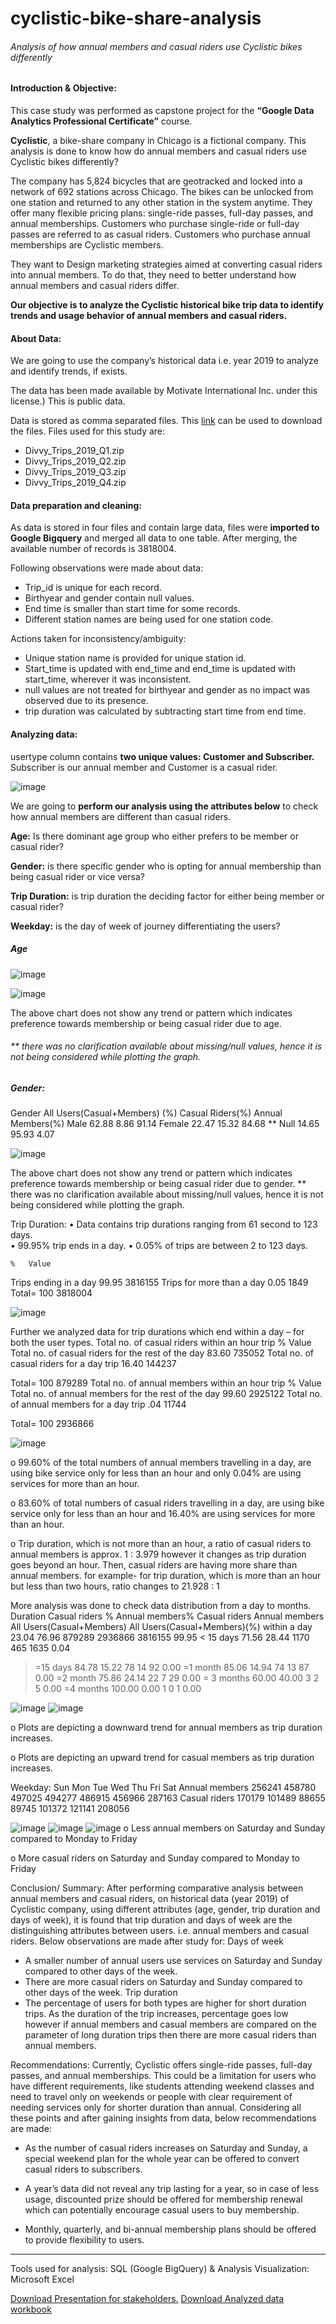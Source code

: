 # cyclistic-bike-share-analysis
###### Analysis of how annual members and casual riders use Cyclistic bikes differently

#### Introduction & Objective:
This case study was performed as capstone project for the <b>“Google Data Analytics Professional Certificate”</b> course. <br>

**Cyclistic**, a bike-share company in Chicago is a fictional company. This analysis is done to know how do annual members and casual riders use Cyclistic bikes differently?

The company has 5,824 bicycles that are geotracked and locked into a network of 692 stations across Chicago. The bikes can be unlocked from one station and returned to any other station in the system anytime. They offer many flexible pricing plans: single-ride passes, full-day passes, and annual memberships. Customers who purchase single-ride or full-day passes are referred to as casual riders. Customers who purchase annual memberships are Cyclistic members.


 They want to Design marketing strategies aimed at converting casual riders into annual members. To do that, they need to better understand how annual members and casual riders differ.
 
 
 **Our objective is to analyze the Cyclistic historical bike trip data to identify trends and usage behavior of annual members and casual riders.**

#### About Data:
We are going to use the company’s historical data i.e. year 2019 to analyze and identify trends, if exists.


The data has been made available by Motivate International Inc. under this license.) This is public data.

Data is stored as comma separated files. This <a href='https://divvy-tripdata.s3.amazonaws.com/index.html'>link</a> can be used to download the files. Files used for this study are:

 - Divvy_Trips_2019_Q1.zip <br>
 - Divvy_Trips_2019_Q2.zip<br>
 - Divvy_Trips_2019_Q3.zip <br>
 - Divvy_Trips_2019_Q4.zip 

#### Data preparation and cleaning:
As data is stored in four files and contain large data, files were <b>imported to Google Bigquery</b> and merged all data to one table. After merging, the available number of records is 3818004.


Following observations were made about data:<br>
-	Trip_id is unique for each record.<br>
-	Birthyear and gender contain null values.<br>
-	End time is smaller than start time for some records.<br>
-	Different station names are being used for one station code.<br>

Actions taken for inconsistency/ambiguity:<br>
-	Unique station name is provided for unique station id.<br>
-	Start_time is updated with end_time and end_time is updated with start_time, wherever it was inconsistent. <br>
-  	null values are not treated for birthyear and gender as no impact was observed due to its presence.<br>
-	trip duration was calculated by subtracting start time from end time.
	
#### Analyzing data:
usertype column contains <b>two unique values: Customer and Subscriber.</b> Subscriber is our annual member and Customer is a casual rider.


![image](https://github.com/anju-pandey/cyclistic-bike-share-analysis/assets/124940549/4cc3c01f-37eb-4e5b-a134-23ae92051b32)


We are going to **perform our analysis using the attributes below** to check how annual members are different than casual riders.

<b>Age:</b> Is there dominant age group who either prefers to be member or casual rider?

<b>Gender:</b> is there specific gender who is opting for annual membership than being casual rider or vice versa?

<b>Trip Duration:</b> is trip duration the deciding factor for either being member or casual rider?

<b>Weekday:</b> is the day of week of journey differentiating the users?

##### Age
![image](https://github.com/anju-pandey/cyclistic-bike-share-analysis/assets/124940549/39c973f9-04a7-44ff-939c-51ea976f3640)

![image](https://github.com/anju-pandey/cyclistic-bike-share-analysis/assets/124940549/adf6df7f-fedb-44e4-90bb-984632cf02ad)

The above chart does not show any trend or pattern which indicates preference towards membership or being casual rider due to age.
###### ** there was no clarification available about missing/null values, hence it is not being considered while plotting the graph.

##### Gender:
Gender	All Users(Casual+Members) (%)	Casual Riders(%)	Annual Members(%)
Male	62.88	8.86	91.14
Female	22.47	15.32	84.68
** Null	14.65	95.93	4.07

![image](https://github.com/anju-pandey/cyclistic-bike-share-analysis/assets/124940549/19ed5250-16ce-4f59-b186-e276fe14dbac)

The above chart does not show any trend or pattern which indicates preference towards membership or being casual rider due to gender.
** there was no clarification available about missing/null values, hence it is not being considered while plotting the graph.

Trip Duration:
•	Data contains trip durations ranging from 61 second to 123 days.       
•	99.95% trip ends in a day.
•	0.05% of trips are between 2 to 123 days.

	%	Value
Trips ending in a day	99.95	3816155
Trips for more than a day	0.05	1849
Total=	100	3818004

![image](https://github.com/anju-pandey/cyclistic-bike-share-analysis/assets/124940549/83c035b4-bb47-4863-810e-2aae4b910fc1)


Further we analyzed data for trip durations which end within a day – for both the user types.
 Total no. of casual riders within an hour trip	%	Value
Total no. of casual riders for the rest of the day	83.60	735052
Total no. of casual riders for a day trip	16.40	144237

Total=	100	879289
 Total no. of annual members within an hour trip	%	Value
Total no. of annual members for the rest of the day	99.60	2925122
Total no. of annual members for a day trip	.04	11744

Total=	100	2936866





![image](https://github.com/anju-pandey/cyclistic-bike-share-analysis/assets/124940549/745f9fb1-88c3-49cd-9e4d-ca7f36e4cddd)


o	99.60% of the total numbers of annual members travelling in a day, are using bike service only for less than an hour and only 0.04% are using services for more than an hour.

o	83.60% of total numbers of casual riders travelling in a day, are using bike service only for less than an hour and 16.40% are using services for more than an hour.

o	Trip duration, which is not more than an hour, a ratio of casual riders to annual members is approx. 1 : 3.979 however it changes as trip duration goes beyond an hour. Then, casual riders are having more share than annual members. for example- for trip duration, which is more than an hour but less than two hours, ratio changes to 21.928 : 1



More analysis was done to check data distribution from a day to months.
 Duration	Casual riders %	Annual members%	Casual riders	Annual members	All Users(Casual+Members)	All Users(Casual+Members)(%)
within a day	23.04	76.96	879289	2936866	3816155	99.95
< 15 days	71.56	28.44	1170	465	1635	0.04
>=15 days	84.78	15.22	78	14	92	0.00
>=1 month	85.06	14.94	74	13	87	0.00
>=2 month	75.86	24.14	22	7	29	0.00
>= 3 months	60.00	40.00	3	2	5	0.00
>=4 months	100.00	0.00	1	0	1	0.00



![image](https://github.com/anju-pandey/cyclistic-bike-share-analysis/assets/124940549/1d235df1-21b2-4559-8b4f-d68c98516c9a)
![image](https://github.com/anju-pandey/cyclistic-bike-share-analysis/assets/124940549/6cf74775-6e63-4128-b2bf-2c2337caac20)

o	Plots are depicting a downward trend for annual members as trip duration increases.

o	Plots are depicting an upward trend for casual members as trip duration increases.

Weekday:
 	Sun	Mon	Tue	Wed	Thu	Fri	Sat
Annual members	256241	458780	497025	494277	486915	456966	287163
Casual riders	170179	101489	88655	89745	101372	121141	208056


![image](https://github.com/anju-pandey/cyclistic-bike-share-analysis/assets/124940549/d2357b74-df21-4b3d-8be3-0f92d7bbe69d)
![image](https://github.com/anju-pandey/cyclistic-bike-share-analysis/assets/124940549/d5107d69-8936-412f-ad3f-07e1a04aa095)
![image](https://github.com/anju-pandey/cyclistic-bike-share-analysis/assets/124940549/876cd51e-59c3-4e0e-b195-b92800cdba8a)
o	Less annual members on Saturday and Sunday compared to Monday to Friday

o	More casual riders on Saturday and Sunday compared to Monday to Friday


Conclusion/ Summary:
After performing comparative analysis between annual members and casual riders, on historical data (year 2019) of Cyclistic company, using different attributes (age, gender, trip duration and days of week), it is found that trip duration and days of week are the distinguishing attributes between users. i.e. annual members and casual riders.
Below observations are made after study for:
        Days of week
-	A smaller number of annual users use services on Saturday and Sunday compared to other days of the week.
-	There are more casual riders on Saturday and Sunday compared to other days of the week.
       Trip duration
-	The percentage of users for both types are higher for short duration trips. As the duration of the trip increases, percentage goes low however if annual members and casual members are compared on the parameter of long duration trips then there are more casual riders than annual members.

Recommendations:
Currently, Cyclistic offers single-ride passes, full-day passes, and annual memberships. This could be a limitation for users who have different requirements, like students attending weekend classes and need to travel only on weekends or people with clear requirement of needing services only for shorter duration than annual. Considering all these points and after gaining insights from data, below recommendations are made:
-	As the number of casual riders increases on Saturday and Sunday, a special weekend plan for the whole year can be offered to convert casual riders to subscribers.

-	A year’s data did not reveal any trip lasting for a year, so in case of less usage, discounted prize should be offered for membership renewal which can potentially encourage casual users to buy membership. 

-	Monthly, quarterly, and bi-annual membership plans should be offered to provide flexibility to users.

----------------------------------------------------------------------------------------------------------------------------
Tools used for analysis: SQL (Google BigQuery) & Analysis
Visualization: Microsoft Excel

<a href='https://docs.google.com/presentation/d/e/2PACX-1vT3N9cvcGDGbgJR5Rqj-4tpSH6CAPbQicG04VS6Ye_0nEAWVL3R_UQ6U2A6iwOwGuKdgO8ICB_dMhz9/pub?start=false&loop=false&delayms=3000'>Download Presentation for stakeholders.</a>
<a href='https://docs.google.com/spreadsheets/d/1hby5QSqIwQYGuWiOMZdF2u1OJ-TbuKk2/edit?usp=sharing&ouid=116714514526983481166&rtpof=true&sd=true'>Download Analyzed data workbook</a>


